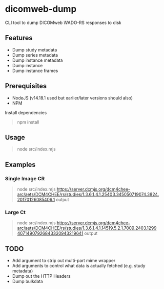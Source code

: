 # dicomweb-dump
CLI tool to dump DICOMweb WADO-RS responses to disk

## Features
* Dump study metadata
* Dump series metadata
* Dump instance metadata
* Dump instance
* Dump instance frames

## Prerequisites

* NodeJS (v14.18.1 used but earlier/later versions should also)
* NPM

Install dependencies
> npm install

## Usage

> node src/index.mjs <URL to study on DICOMweb server> <output directory>

## Examples

### Single Image CR
> node src/index.mjs https://server.dcmjs.org/dcm4chee-arc/aets/DCM4CHEE/rs/studies/1.3.6.1.4.1.25403.345050719074.3824.20170126085406.1 output

### Large Ct
> node src/index.mjs https://server.dcmjs.org/dcm4chee-arc/aets/DCM4CHEE/rs/studies/1.3.6.1.4.1.14519.5.2.1.7009.2403.129940714907926843330943219641 output

## TODO

* Add argument to strip out multi-part mime wrapper
* Add arguments to control what data is actually fetched (e.g. study metadata)
* Dump out the HTTP Headers
* Dump bulkdata

